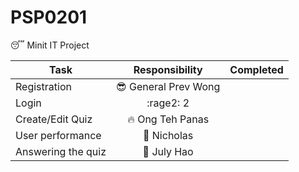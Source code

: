 # PSP0201
:sleeping: Minit IT Project


| Task        | Responsibility  | Completed |
| ------------- |:-------------:|:---------------:|
| Registration  | :sunglasses: General Prev Wong|
| Login      | :rage2: 2 | |
| Create/Edit Quiz | :fire: Ong Teh Panas | |
| User performance | :cop: Nicholas | |
| Answering the quiz | :woman: July Hao | |


